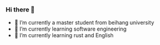 ### Hi there 👋

- 🔭 I’m currently a master student from beihang university  
- 🌱 I’m currently learning software engineering 
- 🤔 I’m currently learning rust and English

